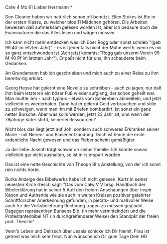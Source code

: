  Calw 4 Mz 81
Lieber Herrmann <Mogl>*

Den Gleaner haben wir natürlich schon oft benützt. Ellen Stokes ist 8te in der ersten Klasse, zu welcher blos 11 Mädchen gehören. Die Arbeiten beweisen daß aufmerksam gelesen worden ist, aber ich bedaure doch die Examinatoren die das Alles lesen und wägen müssen.

Ich kann nicht mehr entdecken was ich über Rogg oder sonst schrieb "(geb 99.40 im letzten Jahr)" - es ist jedenfalls nicht der Mühe werth, wenn es mir so ganz entschwunden ist (Ach jetzt kommts: "Rogg gab unserm Verein 99 M 40 Pf im letzten Jahr"). Er paßt nicht für uns, ihn schauderte beim Gedanken.

An Grundemann hab ich geschrieben und mich auch zu einer Reise zu ihm bereitwillig erklärt.

Georg Hesse hat gelernt eine Novelle zu schreiben - auch zu jagen, nur daß ihm beim letzteren ein böser Fuß wieder aufgieng, der schon geheilt war. Man mußte ihm - nach typhus - etwas vom Schienbein abmeißeln, und jetzt vielleicht es wiederholen. Dann hat er gelernt Geld verbrauchen und stille zu schweigen, wenn man ihn mit Briefen bombardirt. Ist sonst ein ganz netter Bursche. Aber was solls werden, jetzt 23 Jahr alt, und wenn der 78jährige Vater stirbt, keinerlei Ressourcen?

Nicht blos das liegt jetzt auf Joh. sondern auch schweres Erkranken seiner Marie - mit Nieren- und Blasenentzündung. Doch ist heute die erste ordentliche Nacht gewesen und das Fieber scheint gemäßigter.

Ja der liebe Josenh trägt schwer an seiner Familie. Ich könnte sowas vielleicht gar nicht aushalten, so ist mirs erspart worden.

Das ist eine nette Geschichte von Theoph Bl's Anstellung, von der ich sonst rein nichts hörte.

Burks Anzeige des Bibelwerks habe ich nicht gelesen. Kurtz in seiner neuesten Kirch Gesch sagt: "Das vom Calw V V hrsg. Handbuch der Bibelerklärung hat in seiner 5 Aufl den freiern Anschaungen über Inspir. Kanon und Authentie wie sie auch in weiten Kreisen positiver gelehrter Schriftforscher Anerkennung gefunden, in pietäts- und maßvoller Weise auch für die Volksbelehrung Rechnung tragen zu müssen geglaubt. Dagegen repräsentiren Bunsens Bib. (in mehr vermittelnder) und die Protestantenbibel NT (in durchgreifenderer Weise) den Standpkt der freien prot. Theol'ie"

Venn's Leben und Delizsch über Jesaia schicke ich Dir hiemit. 
Frau ist getrost was mich sehr freut. Nun wünsche ich Dir gute Tage  Dein HG
